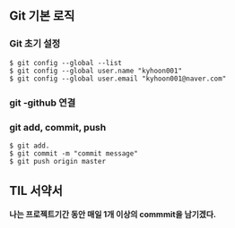 ## Git 기본 로직
### Git 초기 설정
```
$ git config --global --list
$ git config --global user.name "kyhoon001"
$ git config --global user.email "kyhoon001@naver.com"
```


### git -github 연결


### git add, commit, push
```
$ git add.
$ git commit -m "commit message"
$ git push origin master
```

## TIL 서약서
**나는 프로젝트기간 동안 매일 1개 이상의 commmit을 남기겠다.**